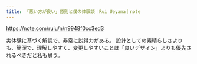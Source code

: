 ```yaml
---
title: 「悪い方が良い」原則と僕の体験談｜Rui Ueyama｜note
---
```


https://note.com/ruiu/n/n9948f0cc3ed3

実体験に基づく解説で、非常に説得力がある。
設計としての素晴らしさよりも、簡潔で、理解しやすく、変更しやすいことは「良いデザイン」よりも優先されるべきだと私も思う。
